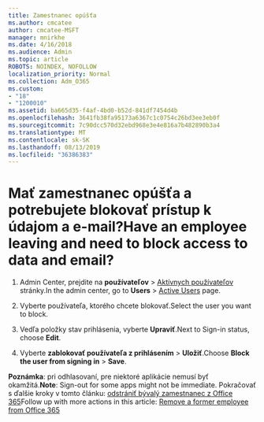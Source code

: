 ```yaml
---
title: Zamestnanec opúšťa
ms.author: cmcatee
author: cmcatee-MSFT
manager: mnirkhe
ms.date: 4/16/2018
ms.audience: Admin
ms.topic: article
ROBOTS: NOINDEX, NOFOLLOW
localization_priority: Normal
ms.collection: Adm_O365
ms.custom:
- "18"
- "1200010"
ms.assetid: ba665d35-f4af-4bd0-b52d-841df7454d4b
ms.openlocfilehash: 3641fb38fa95173a6367c1c0754c26bd3ee3eb0f
ms.sourcegitcommit: 7c90dcc570d32ebd968e3e4e816a7b482890b3a4
ms.translationtype: MT
ms.contentlocale: sk-SK
ms.lasthandoff: 08/13/2019
ms.locfileid: "36386383"
---
```

# <a name="have-an-employee-leaving-and-need-to-block-access-to-data-and-email"></a><span data-ttu-id="6f23f-102">Mať zamestnanec opúšťa a potrebujete blokovať prístup k údajom a e-mail?</span><span class="sxs-lookup"><span data-stu-id="6f23f-102">Have an employee leaving and need to block access to data and email?</span></span>
  
1. <span data-ttu-id="6f23f-103">Admin Center, prejdite na **používateľov** \> [Aktívnych používateľov](https://go.microsoft.com/fwlink/p/?linkid=834822) stránky.</span><span class="sxs-lookup"><span data-stu-id="6f23f-103">In the admin center, go to **Users** \> [Active Users](https://go.microsoft.com/fwlink/p/?linkid=834822) page.</span></span>

2. <span data-ttu-id="6f23f-104">Vyberte používateľa, ktorého chcete blokovať.</span><span class="sxs-lookup"><span data-stu-id="6f23f-104">Select the user you want to block.</span></span>

3. <span data-ttu-id="6f23f-105">Vedľa položky stav prihlásenia, vyberte **Upraviť**.</span><span class="sxs-lookup"><span data-stu-id="6f23f-105">Next to Sign-in status, choose **Edit**.</span></span>

4. <span data-ttu-id="6f23f-106">Vyberte **zablokovať používateľa z prihlásením** \> **Uložiť**.</span><span class="sxs-lookup"><span data-stu-id="6f23f-106">Choose **Block the user from signing in** \> **Save**.</span></span>

<span data-ttu-id="6f23f-107">**Poznámka**: pri odhlasovaní, pre niektoré aplikácie nemusí byť okamžitá.</span><span class="sxs-lookup"><span data-stu-id="6f23f-107">**Note**: Sign-out for some apps might not be immediate.</span></span> <span data-ttu-id="6f23f-108">Pokračovať s ďalšie kroky v tomto článku: [odstrániť bývalý zamestnanec z Office 365](https://docs.microsoft.com/en-us/office365/admin/add-users/remove-former-employee)</span><span class="sxs-lookup"><span data-stu-id="6f23f-108">Follow up with more actions in this article: [Remove a former employee from Office 365](https://docs.microsoft.com/en-us/office365/admin/add-users/remove-former-employee)</span></span>